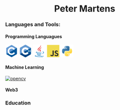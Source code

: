 <h1 align="center">Peter Martens</h1>

<h3 align="left">Languages and Tools:</h3>

<h4>Programming Languagues</h4>
  <p align="left">
    <img src="https://raw.githubusercontent.com/devicons/devicon/master/icons/c/c-original.svg" alt="c" width="40" height="40"/> 
    <img src="https://raw.githubusercontent.com/devicons/devicon/master/icons/cplusplus/cplusplus-original.svg" alt="cplusplus" width="40" height="40"/> 
    <img src="https://raw.githubusercontent.com/devicons/devicon/master/icons/java/java-original.svg" alt="java" width="40" height="40"/>
    <img src="https://raw.githubusercontent.com/devicons/devicon/master/icons/javascript/javascript-original.svg" alt="javascript" width="40" height="40"/>
    <img src="https://raw.githubusercontent.com/devicons/devicon/master/icons/python/python-original.svg" alt="python" width="40" height="40"/>
  </p>
  
  <h4>Machine Learning</h4>
  <p align="left">
    <a href="https://opencv.org/" target="_blank" rel="noreferrer"> 
      <img src="https://www.vectorlogo.zone/logos/opencv/opencv-icon.svg" alt="opencv" width="40" height="40"/> 
    </a>
  </p>
  
  <h4>Web3</h4>
   <p align="left">
  </p>
  
<h3 align="left">Education</h3>

<h4>
